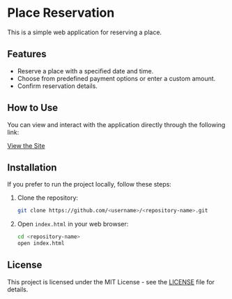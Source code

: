 # Place Reservation

This is a simple web application for reserving a place.

## Features

- Reserve a place with a specified date and time.
- Choose from predefined payment options or enter a custom amount.
- Confirm reservation details.

## How to Use

You can view and interact with the application directly through the following link:

[View the Site](https://hboudar.github.io/https://github.com/hboudar/the-site/)

## Installation

If you prefer to run the project locally, follow these steps:

1. Clone the repository:
    ```sh
    git clone https://github.com/<username>/<repository-name>.git
    ```

2. Open `index.html` in your web browser:
    ```sh
    cd <repository-name>
    open index.html
    ```

## License

This project is licensed under the MIT License - see the [LICENSE](LICENSE) file for details.

